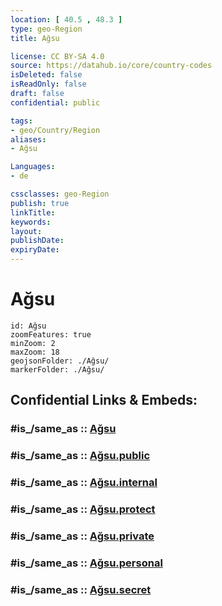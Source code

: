 ```yaml
---
location: [ 40.5 , 48.3 ] 
type: geo-Region
title: Ağsu

license: CC BY-SA 4.0
source: https://datahub.io/core/country-codes
isDeleted: false
isReadOnly: false
draft: false
confidential: public

tags:
- geo/Country/Region
aliases:
- Ağsu

Languages:
- de

cssclasses: geo-Region
publish: true
linkTitle: 
keywords: 
layout: 
publishDate: 
expiryDate: 
---
```


# Ağsu

```leaflet
id: Ağsu
zoomFeatures: true 
minZoom: 2 
maxZoom: 18
geojsonFolder: ./Ağsu/
markerFolder: ./Ağsu/
```


## Confidential Links & Embeds: 

### #is_/same_as :: [Ağsu](/_Standards/Earth/Continent/Asia/Asia~North~West/Azerbaijan/Regions~Azerbaijan/Daglig-Shirvan/counties~Daglig-Shirvan/Ağsu.md) 

### #is_/same_as :: [Ağsu.public](/_public/Earth/Continent/Asia/Asia~North~West/Azerbaijan/Regions~Azerbaijan/Daglig-Shirvan/counties~Daglig-Shirvan/Ağsu.public.md) 

### #is_/same_as :: [Ağsu.internal](/_internal/Earth/Continent/Asia/Asia~North~West/Azerbaijan/Regions~Azerbaijan/Daglig-Shirvan/counties~Daglig-Shirvan/Ağsu.internal.md) 

### #is_/same_as :: [Ağsu.protect](/_protect/Earth/Continent/Asia/Asia~North~West/Azerbaijan/Regions~Azerbaijan/Daglig-Shirvan/counties~Daglig-Shirvan/Ağsu.protect.md) 

### #is_/same_as :: [Ağsu.private](/_private/Earth/Continent/Asia/Asia~North~West/Azerbaijan/Regions~Azerbaijan/Daglig-Shirvan/counties~Daglig-Shirvan/Ağsu.private.md) 

### #is_/same_as :: [Ağsu.personal](/_personal/Earth/Continent/Asia/Asia~North~West/Azerbaijan/Regions~Azerbaijan/Daglig-Shirvan/counties~Daglig-Shirvan/Ağsu.personal.md) 

### #is_/same_as :: [Ağsu.secret](/_secret/Earth/Continent/Asia/Asia~North~West/Azerbaijan/Regions~Azerbaijan/Daglig-Shirvan/counties~Daglig-Shirvan/Ağsu.secret.md)

